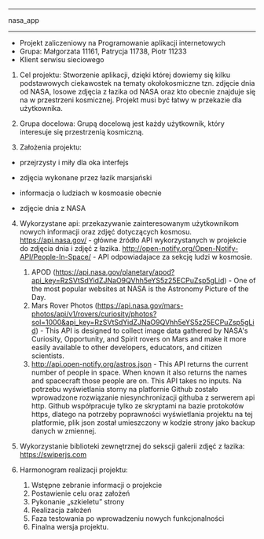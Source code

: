 ********
nasa_app
********

* Projekt zaliczeniowy na Programowanie aplikacji internetowych
* Grupa: Małgorzata 11161, Patrycja 11738, Piotr 11233
* Klient serwisu sieciowego

1. Cel projektu: Stworzenie aplikacji, dzięki której dowiemy się kilku podstawowych ciekawostek na tematy okołokosmiczne tzn. zdjęcie dnia od NASA, losowe zdjęcia z łazika od NASA oraz kto obecnie znajduje się na w przestrzeni kosmicznej. Projekt musi być łatwy w przekazie dla użytkownika. 



2. Grupa docelowa: Grupą docelową jest każdy użytkownik, który interesuje się przestrzenią kosmiczną.  
 

3. Założenia projektu: 

- przejrzysty i miły dla oka interfejs 

- zdjęcia wykonane przez łazik marsjański  

- informacja o ludziach w kosmoasie obecnie 

- zdjęcie dnia z NASA 

 
4. Wykorzystane api: przekazywanie zainteresowanym użytkownikom nowych informacji oraz zdjęć dotyczących kosmosu.
 https://api.nasa.gov/ - główne źródło API wykorzystanych w projekcie do zdjęcia dnia i zdjęć z łazika.
 http://open-notify.org/Open-Notify-API/People-In-Space/ - API odpowiadajace za sekcję ludzi w kosmosie.
   1. APOD (https://api.nasa.gov/planetary/apod?api_key=RzSVtSdYidZJNaO9QVhh5eYS5z25ECPuZsp5gLid) - One of the most popular websites at NASA is the Astronomy Picture of the Day. 
   2. Mars Rover Photos (https://api.nasa.gov/mars-photos/api/v1/rovers/curiosity/photos?sol=1000&api_key=RzSVtSdYidZJNaO9QVhh5eYS5z25ECPuZsp5gLid) - This API is designed to collect image data gathered by NASA's Curiosity, Opportunity, and Spirit rovers on Mars and make it more easily available to other developers, educators, and citizen scientists.
   3. http://api.open-notify.org/astros.json - This API returns the current number of people in space. When known it also returns the names and spacecraft those people are on. This API takes no inputs.
Na potrzebu wyświetlania storny na platfornie Github zostało wprowadzone rozwiązanie niesynchronizacji githuba z serwerem api http. Github współpracuje tylko ze skryptami na bazie protokołów https, dlatego na potrzeby poprawności wyświetlania projektu na tej platformie, plik json został umieszczony w kodzie strony jako backup danych w zmiennej.
   
5. Wykorzystanie biblioteki zewnętrznej do sekscji galerii zdjęć z łazika: https://swiperjs.com

6. Harmonogram realizacji projektu: 
   1. Wstępne zebranie informacji o projekcie 
   2. Postawienie celu oraz założeń 
   3. Pykonanie „szkieletu” strony 
   4. Realizacja założeń 
   5. Faza testowania po wprowadzeniu nowych funkcjonalności
   6. Finalna wersja projektu. 
